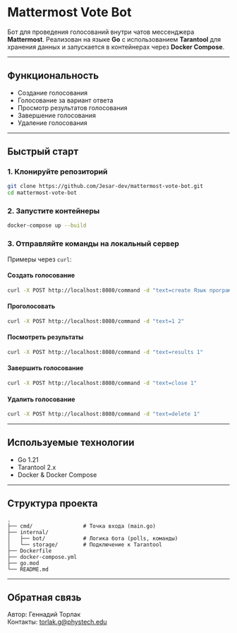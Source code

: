 # Mattermost Vote Bot

Бот для проведения голосований внутри чатов мессенджера **Mattermost**.
Реализован на языке **Go** с использованием **Tarantool** для хранения данных и запускается в контейнерах через **Docker Compose**.

---

## Функциональность

- Создание голосования
- Голосование за вариант ответа
- Просмотр результатов голосования
- Завершение голосования
- Удаление голосования

---

## Быстрый старт

### 1. Клонируйте репозиторий
```bash
git clone https://github.com/Jesar-dev/mattermost-vote-bot.git
cd mattermost-vote-bot
```

### 2. Запустите контейнеры
```bash
docker-compose up --build
```

### 3. Отправляйте команды на локальный сервер
Примеры через `curl`:

#### Создать голосование
```bash
curl -X POST http://localhost:8080/command -d "text=create Язык программирования? | Go | Rust | Python"
```

#### Проголосовать
```bash
curl -X POST http://localhost:8080/command -d "text=1 2"
```

#### Посмотреть результаты
```bash
curl -X POST http://localhost:8080/command -d "text=results 1"
```

#### Завершить голосование
```bash
curl -X POST http://localhost:8080/command -d "text=close 1"
```

#### Удалить голосование
```bash
curl -X POST http://localhost:8080/command -d "text=delete 1"
```

---

## Используемые технологии
- Go 1.21
- Tarantool 2.x
- Docker & Docker Compose

---

## Структура проекта
```
.
├── cmd/                # Точка входа (main.go)
├── internal/
│   ├── bot/            # Логика бота (polls, команды)
│   └── storage/        # Подключение к Tarantool
├── Dockerfile
├── docker-compose.yml
├── go.mod
└── README.md
```

---

## Обратная связь
Автор: Геннадий Торлак  
Контакты: torlak.g@phystech.edu
